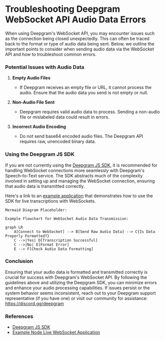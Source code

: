 # Troubleshooting Deepgram WebSocket API Audio Data Errors

When using Deepgram's WebSocket API, you may encounter issues such as the connection being closed unexpectedly. This can often be traced back to the format or type of audio data being sent. Below, we outline the important points to consider when sending audio data via the WebSocket API and how to troubleshoot common errors.

### Potential Issues with Audio Data

1. **Empty Audio Files**
   - If Deepgram receives an empty file or URL, it cannot process the audio. Ensure that the audio data you send is not empty or null.

2. **Non-Audio File Sent**
   - Deepgram requires valid audio data to process. Sending a non-audio file or mislabeled data could result in errors.

3. **Incorrect Audio Encoding**
   - Do not send base64 encoded audio files. The Deepgram API requires raw, unencoded binary data.

### Using the Deepgram JS SDK

If you are not currently using the [Deepgram JS SDK](https://github.com/deepgram/deepgram-js-sdk), it is recommended for handling WebSocket connections more seamlessly with Deepgram's Speech-to-Text service. The SDK abstracts much of the complexity involved in setting up and managing the WebSocket connection, ensuring that audio data is transmitted correctly.

Here's a link to an [example application](https://github.com/deepgram/deepgram-js-sdk/tree/main/examples/node-live) that demonstrates how to use the SDK for live transcriptions with WebSockets.

```
Mermaid Diagram Placeholder:

Example Flowchart for WebSocket Audio Data Transmission:

graph LR
    A[Connect to WebSocket] --> B[Send Raw Audio Data] --> C{Is Data Properly Formatted?}
    C -->|Yes| D[Transcription Successful]
    C -->|No| E[Format Error]
    E --> F[Check Audio Data Formatting]
```

### Conclusion

Ensuring that your audio data is formatted and transmitted correctly is crucial for success with Deepgram's WebSocket API. By following the guidelines above and utilizing the Deepgram SDK, you can minimize errors and enhance your audio processing capabilities. If issues persist or the system behavior seems inconsistent, reach out to your Deepgram support representative (if you have one) or visit our community for assistance: https://discord.gg/deepgram

### References

- [Deepgram JS SDK](https://github.com/deepgram/deepgram-js-sdk)
- [Example Node Live WebSocket Application](https://github.com/deepgram/deepgram-js-sdk/tree/main/examples/node-live)